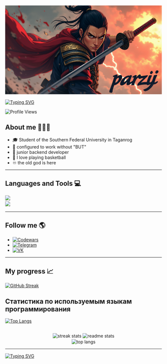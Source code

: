 ![Header](https://github.com/parzij/parzij/blob/main/assets/Gitlogo.jpeg)


[![Typing SVG](https://readme-typing-svg.herokuapp.com?font=Fira+Code&weight=700&size=35&duration=3500&pause=1000&color=282828&center=true&vCenter=true&width=700&height=100&lines=Hello+everyone%F0%9F%91%8B+I'm+parzij+%F0%9F%94%A5)](https://git.io/typing-svg)

![Profile Views](https://komarev.com/ghpvc/?username=parzij&color=blue&style=for-the-badge)

## **About me 🧑🏽‍💻**

- 🎓 Student of the Southern Federal University in Taganrog
- 🦾 configured to work without "BUT"
- 💾 junior backend developer
- 🏀 I love playing basketball
- ♾️ the old god is here

---

## **Languages and Tools 💻** 

<div align="left">
    <a href="https://skillicons.dev">
        <img src="https://skillicons.dev/icons?i=c,cpp,go,javascript,html,css" />
    </a>
    <br>
    <a href="https://skillicons.dev">
        <img src="https://skillicons.dev/icons?i=github,git,nodejs,windows,postgresql,vscode" />
    </a>
</div>

---

## **Follow me 🌎**

- [![Codewars](https://img.shields.io/badge/Codewars-%23B1361E?style=for-the-badge&logo=codewars&logoColor=white)](https://www.codewars.com/users/parzij)
- [![Telegram](https://img.shields.io/badge/Telegram-%2300A2E8?style=for-the-badge&logo=telegram&logoColor=white)](https://t.me/parzij)
- [![VK](https://img.shields.io/badge/VK-%23009CFF?style=for-the-badge&logo=vk&logoColor=white)](https://vk.com/parziii)

---

## **My progress 📈**

[![GitHub Streak](https://streak-stats.demolab.com?user=parzij&theme=monokai&hide_border=true&border_radius=10&date_format=j%20M%5B%20Y%5D&card_width=400&card_height=200)](https://git.io/streak-stats)
## Статистика по используемым языкам программирования

[![Top Langs](https://github-readme-stats.vercel.app/api/top-langs/?username=parzij&layout=compact&langs_count=5)](https://github.com/anuraghazra/github-readme-stats)



<br>
<div align="center">
    <img width="390" src="https://streak-stats.demolab.com/?user=parzij&count_private=true&theme=react&border_radius=10" alt="streak stats"/>
    <img width="390" src="https://github-readme-stats-parzij.vercel.app/api?username=parzij&count_private=true&show_icons=true&theme=react&rank_icon=github&border_radius=10" alt="readme stats"/>
    <br/>
    <img width="325" align="center" src="https://github-readme-stats-parzij.vercel.app/api/top-langs/?
    username=parzij&hide=HTML&langs_count=8&layout=compact&theme=react&border_radius=10&size_weight=0.5&count_weight=0.5&exclude_repo=github-readme-stats" alt="top langs"/>
</div>

---
[![Typing SVG](https://readme-typing-svg.herokuapp.com?font=Fira+Code&weight=700&size=35&duration=3500&pause=1000&color=282828&center=true&vCenter=true&width=700&height=100&lines=See+you+later+%F0%9F%91%80)](https://git.io/typing-svg)
